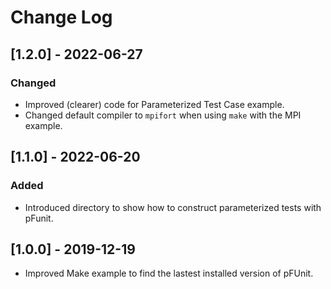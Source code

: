 # Change Log	

## [1.2.0] - 2022-06-27

### Changed

- Improved (clearer) code for Parameterized Test Case example.
- Changed default compiler to `mpifort` when using `make` with the MPI example.

## [1.1.0] - 2022-06-20

### Added

 - Introduced directory to show how to construct parameterized tests with pFunit.

## [1.0.0] - 2019-12-19
- Improved Make example to find the lastest installed version of pFUnit.
